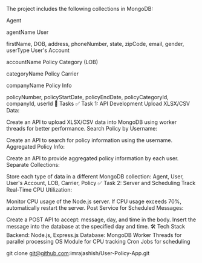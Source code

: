 The project includes the following collections in MongoDB:

Agent

agentName
User

firstName, DOB, address, phoneNumber, state, zipCode, email, gender, userType
User's Account

accountName
Policy Category (LOB)

categoryName
Policy Carrier

companyName
Policy Info

policyNumber, policyStartDate, policyEndDate, policyCategoryId, companyId, userId
🎯 Tasks
✅ Task 1: API Development
Upload XLSX/CSV Data:

Create an API to upload XLSX/CSV data into MongoDB using worker threads for better performance.
Search Policy by Username:

Create an API to search for policy information using the username.
Aggregated Policy Info:

Create an API to provide aggregated policy information by each user.
Separate Collections:

Store each type of data in a different MongoDB collection:
Agent, User, User's Account, LOB, Carrier, Policy
✅ Task 2: Server and Scheduling
Track Real-Time CPU Utilization:

Monitor CPU usage of the Node.js server.
If CPU usage exceeds 70%, automatically restart the server.
Post Service for Scheduled Messages:

Create a POST API to accept:
message, day, and time in the body.
Insert the message into the database at the specified day and time.
🛠️ Tech Stack
Backend: Node.js, Express.js
Database: MongoDB
Worker Threads for parallel processing
OS Module for CPU tracking
Cron Jobs for scheduling


git clone git@github.com:imrajashish/User-Policy-App.git
